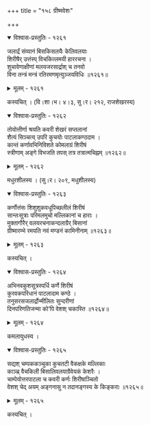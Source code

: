 +++
title = "१५८ ग्रीष्मवेशः"

+++



<details open><summary>विश्वास-प्रस्तुतिः - १२६१</summary>

जलार्द्रं संव्यानं बिसकिसलयैः केलिवलयाः  
शिरीषैर् उत्तंस्प् विचकित्लमयी हाररचना ।  
शुचावेणाक्षीणां मलयजरसार्द्राश् च तनवो  
विना तन्त्रं मन्त्रं रतिरमणमृत्युञ्जयविधिः ॥१२६१॥
</details>

<details><summary>मूलम् - १२६१</summary>

जलार्द्रं संव्यानं बिसकिसलयैः केलिवलयाः  
शिरीषैर् उत्तंस्प् विचकित्लमयी हाररचना ।  
शुचावेणाक्षीणां मलयजरसार्द्राश् च तनवो  
विना तन्त्रं मन्त्रं रतिरमणमृत्युञ्जयविधिः ॥१२६१॥
</details>


कस्यचित् । (वि।शा।भ। ४।३, सु।र। २१२, राजशेखरस्य)  



<details open><summary>विश्वास-प्रस्तुतिः - १२६२</summary>

तोयोत्तीर्णा श्रयति कवरी शेखरं सप्तलानां  
शैत्यं सिञ्चत्य् उपरि कुचयोः पाटलाकण्ठदाम ।  
कान्तं कर्णावभिनिविशते कोमलाग्रं शिरीषं  
स्त्रीणाम् अङ्गे विभजति तपस् तत्र तत्रात्मचिह्नम् ॥१२६२॥
</details>

<details><summary>मूलम् - १२६२</summary>

तोयोत्तीर्णा श्रयति कवरी शेखरं सप्तलानां  
शैत्यं सिञ्चत्य् उपरि कुचयोः पाटलाकण्ठदाम ।  
कान्तं कर्णावभिनिविशते कोमलाग्रं शिरीषं  
स्त्रीणाम् अङ्गे विभजति तपस् तत्र तत्रात्मचिह्नम् ॥१२६२॥
</details>


मधुरशीलस्य । (सु।र। २०९, मधुशीलस्य)  



<details open><summary>विश्वास-प्रस्तुतिः - १२६३</summary>

कर्णोत्तंसः शिशुशुकवधूपिच्छलीलं शिरीषं  
सान्तःसूत्राः परिमलमुचो मल्लिकानां च हाराः ।  
मुक्तागौरैर् वलयरचनाकन्दलाग्रैर् बिसानां  
ग्रीष्मारम्भे रमयति नवं मण्डनं कामिनीनाम् ॥१२६३॥
</details>

<details><summary>मूलम् - १२६३</summary>

कर्णोत्तंसः शिशुशुकवधूपिच्छलीलं शिरीषं  
सान्तःसूत्राः परिमलमुचो मल्लिकानां च हाराः ।  
मुक्तागौरैर् वलयरचनाकन्दलाग्रैर् बिसानां  
ग्रीष्मारम्भे रमयति नवं मण्डनं कामिनीनाम् ॥१२६३॥
</details>


कस्यचित् ।  



<details open><summary>विश्वास-प्रस्तुतिः - १२६४</summary>

अभिनवकुशसूत्रस्पर्धि कर्णे शिरीषं   
कुरवकपरिधानं पाटलादाम कण्ठे ।  
तनुसरसजलार्द्रोन्मीलितः सुन्दरीणां   
दिनपरिणतिजन्मा को’पि वेशश् चकास्ति ॥१२६४॥
</details>

<details><summary>मूलम् - १२६४</summary>

अभिनवकुशसूत्रस्पर्धि कर्णे शिरीषं   
कुरवकपरिधानं पाटलादाम कण्ठे ।  
तनुसरसजलार्द्रोन्मीलितः सुन्दरीणां   
दिनपरिणतिजन्मा को’पि वेशश् चकास्ति ॥१२६४॥
</details>


कमलायुधस्य ।  



<details open><summary>विश्वास-प्रस्तुतिः - १२६५</summary>

सद्यश् चम्पककञ्चुका कुचतटी वैकक्षके मल्लिकाः  
काञ्च्र् वैचकिली बिसालिवलयाग्रैवेयकं केशरैः ।  
चाम्पेयोत्तरपाटला च कवरी कर्णः शिरीषाञ्चितो  
वेशश् चेद् अयम् अङ्गनासु न तदानङ्गस्य के किङ्कराः ॥१२६५॥
</details>

<details><summary>मूलम् - १२६५</summary>

सद्यश् चम्पककञ्चुका कुचतटी वैकक्षके मल्लिकाः  
काञ्च्र् वैचकिली बिसालिवलयाग्रैवेयकं केशरैः ।  
चाम्पेयोत्तरपाटला च कवरी कर्णः शिरीषाञ्चितो  
वेशश् चेद् अयम् अङ्गनासु न तदानङ्गस्य के किङ्कराः ॥१२६५॥
</details>


कस्यचित् ।  